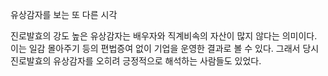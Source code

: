 유상감자를 보는 또 다른 시각

진로발효의 강도 높은 유상감자는 배우자와 직계비속의 자산이 많지 않다는 의미이다. 이는 일감 몰아주기 등의 편법증여 없이 기업을 운영한 결과로 볼 수 있다. 그래서 당시 진로발효의 유상감자를 오히려 긍정적으로 해석하는 사람들도 있었다.

